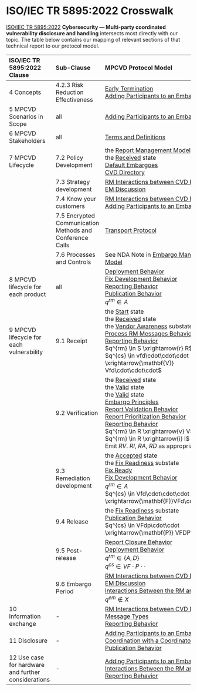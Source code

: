 # ISO/IEC TR 5895:2022 Crosswalk

[ISO/IEC TR 5895:2022](https://www.iso.org/standard/81807.html) 
**Cybersecurity — Multi-party coordinated vulnerability disclosure and handling** 
intersects most directly with our topic. 
The table below contains our mapping of relevant sections of that technical report to our protocol model.

| ISO/IEC TR 5895:2022 Clause                          | Sub-Clause                                                | MPCVD Protocol Model                                                                                                                                                                                                                                                                                                                                                                                                                                                                                                                                                                                                                                 |
|:----------------------------------------------------|:----------------------------------------------------------|:----------------------------------------------------------------------------------------------------------------------------------------------------------------------------------------------------------------------------------------------------------------------------------------------------------------------------------------------------------------------------------------------------------------------------------------------------------------------------------------------------------------------------------------------------------------------------------------------------------------------------------------------------|
| 4 Concepts                                           | 4.2.3 Risk Reduction Effectiveness                        | [Early Termination](../topics/process_models/em/early_termination/#early-termination)<br/>[Adding Participants to an Embargoed Case](../topics/process_models/em/working_with_others/)                                                                                                                                                                                                                                                                                                                                                                                                                                                                   |
| 5 MPCVD Scenarios in Scope                           | all                                                       | [Adding Participants to an Embargoed Case](../topics/process_models/em/working_with_others/)                                                                                                                                                                                                                                                                                                                                                                                                                                                                                                                                                           |
| 6 MPCVD Stakeholders                                 | all                                                       | [Terms and Definitions](../topics/background/terms/)                                                                                                                                                                                                                                                                                                                                                                                                                                                                                                                                                                                                   |
| 7 MPCVD Lifecycle                                    | 7.2 Policy Development                                    | the [Report Management Model](../topics/process_models/rm/)<br/>the [Received](../topics/process_models/rm/#the-received-r-state) state<br/>[Default Embargoes](../topics/process_models/em/defaults/)<br/>[CVD Directory](../topics/future_work/#cvd-directory)                                                                                                                                                                                                                                                                                                                                                                                             |
|                                                      | 7.3 Strategy development                                  | [RM Interactions between CVD Participants](../topics/process_models/rm/rm_interactions/)<br/>[EM Discussion](../topics/process_models/em/principles/)                                                                                                                                                                                                                                                                                                                                                                                                                                                                                                    |
|                                                      | 7.4 Know your customers                                   | [RM Interactions between CVD Participants](../topics/process_models/rm/rm_interactions/)<br/>[Adding Participants to an Embargoed Case](../topics/process_models/em/working_with_others/)                                                                                                                                                                                                                                                                                                                                                                                                                                                                |
|                                                      | 7.5 Encrypted Communication Methods and Conference Calls  | [Transport Protocol](/howto/general_implementation/#transport-protocol)                                                                                                                                                                                                                                                                                                                                                                                                                                                                                                                                                                              |
|                                                      | 7.6 Processes and Controls                                | See NDA Note in [Embargo Management Model](../topics/process_models/em/index.md)                                                                                                                                                                                                                                                                                                                                                                                                                                                                                                                                                                               |
| 8 MPCVD lifecycle for each product                   | all                                                       | [Deployment Behavior](../topics/behavior_logic/deployment_bt.md)<br/>[Fix Development Behavior](../topics/behavior_logic/fix_dev_bt.md)<br/>[Reporting Behavior](../topics/behavior_logic/reporting_bt.md)<br/>[Publication Behavior](../topics/behavior_logic/publication_bt.md)<br/>$q^{rm} \in A$                                                                                                                                                                                                                                                                                                                                                                 |
| 9 MPCVD lifecycle for each vulnerability             | 9.1 Receipt                                               | the [Start](../topics/process_models/rm/#the-start-s-state) state<br/>the [Received](../topics/process_models/rm/#the-received-r-state) state<br/>the [Vendor Awareness](../topics/process_models/cs/#the-vendor-awareness-substate-v-v) substate<br/>[Process RM Messages Behavior](../topics/behavior_logic/msg_rm_bt.md)<br/>[Reporting Behavior](../topics/behavior_logic/reporting_bt.md)<br/>$q^{rm} \in S \xrightarrow{r} R$<br/>$q^{cs} \in vfd\cdot\cdot\cdot \xrightarrow{\mathbf{V}} Vfd\cdot\cdot\cdot$                                                                                                                                                |
|                                                      | 9.2 Verification                                          | the [Received](../topics/process_models/rm/#the-received-r-state) state<br/>the [Valid](../topics/process_models/rm/#the-valid-v-state) state<br/>the [Valid](../topics/process_models/rm/#the-invalid-i-state) state<br/>[Embargo Principles](../topics/process_models/em/principles/)<br/>[Report Validation Behavior](../topics/behavior_logic/rm_validation_bt.md)<br/>[Report Prioritization Behavior](../topics/behavior_logic/rm_prioritization_bt.md)<br/>[Reporting Behavior](../topics/behavior_logic/reporting_bt.md)<br/>$q^{rm} \in R \xrightarrow{v} V$ (valid) $q^{rm} \in R \xrightarrow{i} I$ (invalid)<br/>Emit _RV_. _RI_, _RA_, _RD_ as appropriate  |
|                                                      | 9.3 Remediation development                               | the [Accepted](../topics/process_models/rm/#the-accepted-a-state) state<br/>the [Fix Readiness](../topics/process_models/cs/#the-fix-readiness-substate-f-f) substate<br/>[Fix Ready](../topics/process_models/model_interactions/rm_em_cs/#sec:cs_f_em/index.md)<br/>[Fix Development Behavior](../topics/behavior_logic/fix_dev_bt.md)<br/>$q^{rm} \in A$<br/>$q^{cs} \in Vfd\cdot\cdot\cdot \xrightarrow{\mathbf{F}}VFd\cdot\cdot\cdot$                                                                                                                                                                                                                              |
|                                                      | 9.4 Release                                               | the [Fix Readiness](../topics/process_models/cs/#the-fix-readiness-substate-f-f) substate<br/>[Publication Behavior](../topics/behavior_logic/publication_bt.md)<br/>$q^{cs} \in VFdp\cdot\cdot \xrightarrow{\mathbf{P}} VFDP\cdot\cdot$                                                                                                                                                                                                                                                                                                                                                                                                                   |
|                                                      | 9.5 Post-release                                          | [Report Closure Behavior](../topics/behavior_logic/rm_closure_bt.md)<br/>[Deployment Behavior](../topics/behavior_logic/deployment_bt.md)<br/>$q^{rm} \in \{A,D\}$<br/>$q^{cs} \in VF\cdot P \cdot\cdot$                                                                                                                                                                                                                                                                                                                                                                                                                                                     |
|                                                      | 9.6 Embargo Period                                        | [RM Interactions between CVD Participants](../topics/process_models/rm/rm_interactions/)<br/>[EM Discussion](../topics/process_models/em/principles/)<br/>[Interactions Between the RM and EM Models](../topics/process_models/model_interactions/rm_em/index.md)<br/>$q^{em} \not \in X$                                                                                                                                                                                                                                                                                                                                                                          |
| 10 Information exchange                              | -                                                         | [RM Interactions between CVD Participants](../topics/process_models/rm/rm_interactions/)<br/>[Message Types](./formal_protocol/messages.md)<br/>[Reporting Behavior](../topics/behavior_logic/reporting_bt.md)                                                                                                                                                                                                                                                                                                                                                                                                                                      |
| 11 Disclosure                                        | -                                                         | [Adding Participants to an Embargoed Case](../topics/process_models/em/working_with_others/)<br/>[Coordination with a Coordinator](../topics/formal_protocol/worked_example/#sec:coordinating_with_coordinator)<br/>[Publication Behavior](../topics/behavior_logic/publication_bt.md)                                                                                                                                                                                                                                                                                                                                                                       |
| 12 Use case for hardware and further considerations  | -                                                         | [Adding Participants to an Embargoed Case](../topics/process_models/em/working_with_others/)<br/>[Interactions Between the RM and EM Models](../topics/process_models/model_interactions/rm_em/index.md)<br/>[Reporting Behavior](../topics/behavior_logic/reporting_bt.md)                                                                                                                                                                                                                                                                                                                                                                                          |